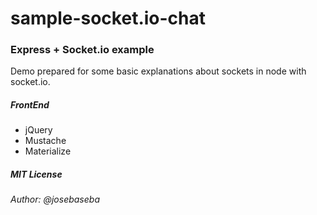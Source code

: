 # sample-socket.io-chat

### Express + Socket.io example

Demo prepared for some basic explanations about sockets in node with socket.io.

##### FrontEnd

* jQuery
* Mustache
* Materialize

##### MIT License

###### Author: @josebaseba
